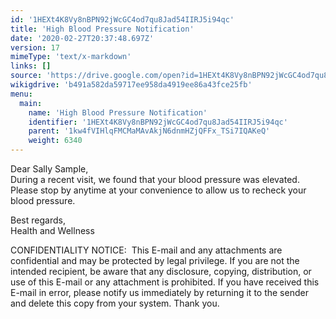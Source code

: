 ```yaml
---
id: '1HEXt4K8Vy8nBPN92jWcGC4od7qu8Jad54IIRJ5i94qc'
title: 'High Blood Pressure Notification'
date: '2020-02-27T20:37:48.697Z'
version: 17
mimeType: 'text/x-markdown'
links: []
source: 'https://drive.google.com/open?id=1HEXt4K8Vy8nBPN92jWcGC4od7qu8Jad54IIRJ5i94qc'
wikigdrive: 'b491a582da59717ee958da4919ee86a43fce25fb'
menu:
  main:
    name: 'High Blood Pressure Notification'
    identifier: '1HEXt4K8Vy8nBPN92jWcGC4od7qu8Jad54IIRJ5i94qc'
    parent: '1kw4fVIHlqFMCMaMAvAkjN6dnmHZjQFFx_TSi7IQAKeQ'
    weight: 6340
---
```

Dear Sally Sample,   
During a recent visit, we found that your blood pressure was elevated. Please stop by anytime at your convenience to allow us to recheck your blood pressure.

Best regards,  
Health and Wellness

CONFIDENTIALITY NOTICE:  This E-mail and any attachments are confidential and may be protected by legal privilege. If you are not the intended recipient, be aware that any disclosure, copying, distribution, or use of this E-mail or any attachment is prohibited. If you have received this E-mail in error, please notify us immediately by returning it to the sender and delete this copy from your system. Thank you.
